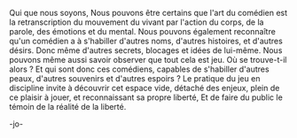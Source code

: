 Qui que nous soyons,
Nous pouvons être certains que l'art du comédien est la retranscription du mouvement du vivant par l'action du corps, de la parole, des émotions et du mental.
Nous pouvons également reconnaître qu'un comédien a à s'habiller d'autres noms, d'autres histoires, et d'autres désirs. Donc même d'autres secrets, blocages et idées de lui-même.
Nous pouvons même aussi savoir observer que tout cela est jeu.
Où se trouve-t-il alors ?
Et qui sont donc ces comédiens, capables de s'habiller d'autres peaux, d'autres souvenirs et d'autres espoirs ?
Le pratique du jeu en discipline invite à découvrir cet espace vide, détaché des enjeux, plein de ce plaisir à jouer, et reconnaissant sa propre liberté, Et de faire du public le témoin de la réalité de la liberté.



-jo-